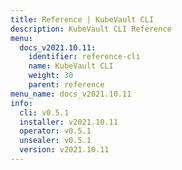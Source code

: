 ```yaml
---
title: Reference | KubeVault CLI
description: KubeVault CLI Reference
menu:
  docs_v2021.10.11:
    identifier: reference-cli
    name: KubeVault CLI
    weight: 30
    parent: reference
menu_name: docs_v2021.10.11
info:
  cli: v0.5.1
  installer: v2021.10.11
  operator: v0.5.1
  unsealer: v0.5.1
  version: v2021.10.11
---
```


